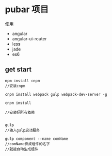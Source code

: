 # pubar 项目

使用
- angular
- angular-ui-router
- less
- jade
- es6

## get start

    npm install cnpm
    //安装cnpm

    cnpm install webpack gulp webpack-dev-server -g

    cnpm install

    //安装好所有依赖


    gulp
    //输入gulp启动服务

    gulp component --name comName
    //comName换成组件的名字
    //就能自动生成组件
